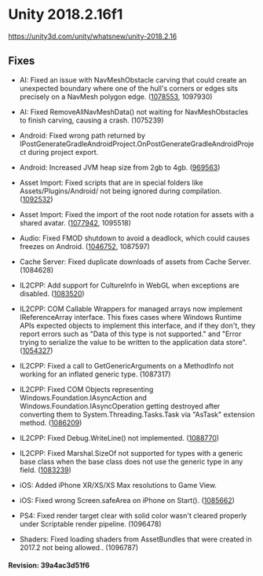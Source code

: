 # Unity 2018.2.16f1
https://unity3d.com/unity/whatsnew/unity-2018.2.16

## Fixes

<ul>
<li><p>AI: Fixed an issue with NavMeshObstacle carving that could create an unexpected boundary where one of the hull's corners or edges sits precisely on a NavMesh polygon edge. (<a href="https://issuetracker.unity3d.com/issues/a-navmeshobstacle-placed-at-a-specific-position-creates-a-boundary-on-an-unobstructed-navmesh">1078553</a>, 1097930)</p></li>
<li><p>AI: Fixed RemoveAllNavMeshData() not waiting for NavMeshObstacles to finish carving, causing a crash. (1075239)</p></li>
<li><p>Android: Fixed wrong path returned by IPostGenerateGradleAndroidProject.OnPostGenerateGradleAndroidProject during project export.</p></li>
<li><p>Android: Increased JVM heap size from 2gb to 4gb. (<a href="https://issuetracker.unity3d.com/issues/android-gradle-build-fails-when-building-project-with-asset-bundle">969563</a>)</p></li>
<li><p>Asset Import: Fixed scripts that are in special folders like Assets/Plugins/Android/ not being ignored during compilation. (<a href="https://issuetracker.unity3d.com/issues/2018-dot-2-the-condition-for-ignoring-importing-files-inside-assets-slash-plugins-slash-android-slash-stopped-working">1092532</a>)</p></li>
<li><p>Asset Import: Fixed the import of the root node rotation for assets with a shared avatar. (<a href="https://issuetracker.unity3d.com/issues/prefab-rotation-offset-is-ignored-on-prefab-instance-at-runtime">1077942</a>, 1095518)</p></li>
<li><p>Audio: Fixed FMOD shutdown to avoid a deadlock, which could causes freezes on Android. (<a href="https://issuetracker.unity3d.com/issues/android-google-play-video-recording-freezes-the-application-when-unlocking-the-device">1046752</a>, 1087597)</p></li>
<li><p>Cache Server: Fixed duplicate downloads of assets from Cache Server. (1084628)</p></li>
<li><p>IL2CPP: Add support for CultureInfo in WebGL when exceptions are disabled. (<a href="https://issuetracker.unity3d.com/issues/webgl-unitywebrequest-throws-an-exception-when-scripting-runtime-version-is-net-4-dot-x-equivalent">1083520</a>)</p></li>
<li><p>IL2CPP: COM Callable Wrappers for managed arrays now implement IReferenceArray interface. This fixes cases where Windows Runtime APIs expected objects to implement this interface, and if they don't, they report errors such as "Data of this type is not supported." and "Error trying to serialize the value to be written to the application data store". (<a href="https://issuetracker.unity3d.com/issues/uwp-il2cpp-msal-error-trying-to-serialize-the-value-to-be-written-to-the-application-data-store">1054327</a>)</p></li>
<li><p>IL2CPP: Fixed a call to GetGenericArguments on a MethodInfo not working for an inflated generic type. (1087317)</p></li>
<li><p>IL2CPP: Fixed COM Objects representing Windows.Foundation.IAsyncAction and Windows.Foundation.IAsyncOperation getting destroyed after converting them to System.Threading.Tasks.Task via "AsTask" extension method. (<a href="https://issuetracker.unity3d.com/issues/uwp-il2cpp-runtime-failure-on-call-to-windows-dot-storage-dot-streams-dot-getresults">1086209</a>)</p></li>
<li><p>IL2CPP: Fixed Debug.WriteLine() not implemented. (<a href="https://issuetracker.unity3d.com/issues/uwp-il2cpp-assertion-error-being-triggered-on-calling-debug-dot-writeline">1088770</a>)</p></li>
<li><p>IL2CPP: Fixed Marshal.SizeOf not supported for types with a generic base class when the base class does not use the generic type in any field. (<a href="https://issuetracker.unity3d.com/issues/marshal-dot-sizeof-causes-argumentexception-errors-in-il2cpp-builds">1083239</a>)</p></li>
<li><p>iOS: Added iPhone XR/XS/XS Max resolutions to Game View.</p></li>
<li><p>iOS: Fixed wrong Screen.safeArea on iPhone on Start(). (<a href="https://issuetracker.unity3d.com/issues/ios-wrong-screen-dot-safearea-on-iphone-on-start">1085662</a>)</p></li>
<li><p>PS4: Fixed render target clear with solid color wasn't cleared properly under Scriptable render pipeline. (1096478)</p></li>
<li><p>Shaders: Fixed loading shaders from AssetBundles that were created in 2017.2 not being allowed.. (1096787)</p></li>
</ul>

#### Revision: 39a4ac3d51f6
